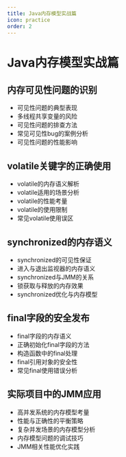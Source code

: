 ```yaml
---
title: Java内存模型实战篇
icon: practice
order: 2
---
```


# Java内存模型实战篇

## 内存可见性问题的识别

- 可见性问题的典型表现
- 多线程共享变量的风险
- 可见性问题的排查方法
- 常见可见性bug的案例分析
- 可见性问题的性能影响

## volatile关键字的正确使用

- volatile的内存语义解析
- volatile适用的场景分析
- volatile的性能考量
- volatile的使用限制
- 常见volatile使用误区

## synchronized的内存语义

- synchronized的可见性保证
- 进入与退出监视器的内存语义
- synchronized与JMM的关系
- 锁获取与释放的内存效果
- synchronized优化与内存模型

## final字段的安全发布

- final字段的内存语义
- 正确初始化final字段的方法
- 构造函数中的final处理
- final引用对象的安全性
- 常见final使用错误分析

## 实际项目中的JMM应用

- 高并发系统的内存模型考量
- 性能与正确性的平衡策略
- 复杂并发场景的内存模型分析
- 内存模型问题的调试技巧
- JMM相关性能优化实践
